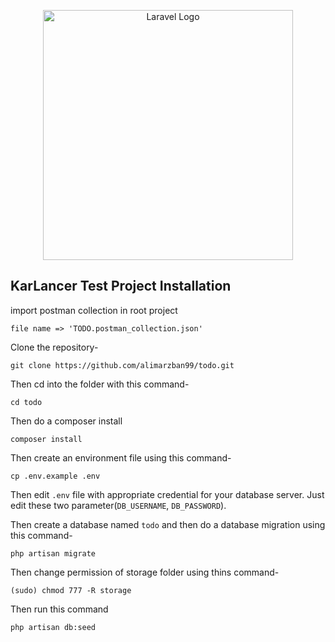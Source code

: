<p align="center">
<a href="https://www.karlancer.com" target="_blank">
<img src="https://www.karlancer.com/blog/wp-content/uploads/2022/07/Background-3.png" width="400" alt="Laravel Logo">
</a></p>

## KarLancer Test Project Installation

import postman collection in root project

```
file name => 'TODO.postman_collection.json'
```

Clone the repository-
```
git clone https://github.com/alimarzban99/todo.git
```

Then cd into the folder with this command-
```
cd todo
```

Then do a composer install
```
composer install
```

Then create an environment file using this command-
```
cp .env.example .env
```

Then edit `.env` file with appropriate credential for your database server. Just edit these two parameter(`DB_USERNAME`, `DB_PASSWORD`).

Then create a database named `todo` and then do a database migration using this command-
```
php artisan migrate
```

Then change permission of storage folder using thins command-
```
(sudo) chmod 777 -R storage
```

Then run this command

```
php artisan db:seed
```








